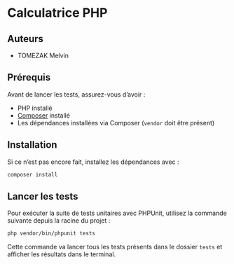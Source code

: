 # Calculatrice PHP

## Auteurs  
- TOMEZAK Melvin  

## Prérequis  
Avant de lancer les tests, assurez-vous d’avoir :  
- PHP installé  
- [Composer](https://getcomposer.org/) installé  
- Les dépendances installées via Composer (`vendor` doit être présent)

## Installation  
Si ce n’est pas encore fait, installez les dépendances avec :

```bash
composer install
```

## Lancer les tests  
Pour exécuter la suite de tests unitaires avec PHPUnit, utilisez la commande suivante depuis la racine du projet :

```bash
php vendor/bin/phpunit tests
```

Cette commande va lancer tous les tests présents dans le dossier `tests` et afficher les résultats dans le terminal.
